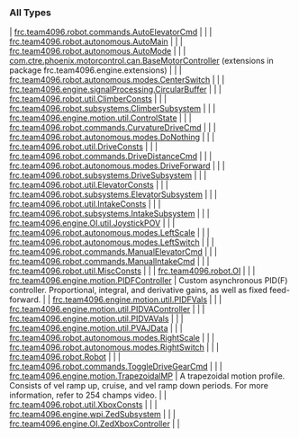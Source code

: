 

### All Types

| [frc.team4096.robot.commands.AutoElevatorCmd](../frc.team4096.robot.commands/-auto-elevator-cmd/index.md) |  |
| [frc.team4096.robot.autonomous.AutoMain](../frc.team4096.robot.autonomous/-auto-main/index.md) |  |
| [frc.team4096.robot.autonomous.AutoMode](../frc.team4096.robot.autonomous/-auto-mode/index.md) |  |
| [com.ctre.phoenix.motorcontrol.can.BaseMotorController](../frc.team4096.engine.extensions/com.ctre.phoenix.motorcontrol.can.-base-motor-controller/index.md) (extensions in package frc.team4096.engine.extensions) |  |
| [frc.team4096.robot.autonomous.modes.CenterSwitch](../frc.team4096.robot.autonomous.modes/-center-switch.md) |  |
| [frc.team4096.engine.signalProcessing.CircularBuffer](../frc.team4096.engine.signal-processing/-circular-buffer/index.md) |  |
| [frc.team4096.robot.util.ClimberConsts](../frc.team4096.robot.util/-climber-consts/index.md) |  |
| [frc.team4096.robot.subsystems.ClimberSubsystem](../frc.team4096.robot.subsystems/-climber-subsystem/index.md) |  |
| [frc.team4096.engine.motion.util.ControlState](../frc.team4096.engine.motion.util/-control-state/index.md) |  |
| [frc.team4096.robot.commands.CurvatureDriveCmd](../frc.team4096.robot.commands/-curvature-drive-cmd/index.md) |  |
| [frc.team4096.robot.autonomous.modes.DoNothing](../frc.team4096.robot.autonomous.modes/-do-nothing.md) |  |
| [frc.team4096.robot.util.DriveConsts](../frc.team4096.robot.util/-drive-consts/index.md) |  |
| [frc.team4096.robot.commands.DriveDistanceCmd](../frc.team4096.robot.commands/-drive-distance-cmd/index.md) |  |
| [frc.team4096.robot.autonomous.modes.DriveForward](../frc.team4096.robot.autonomous.modes/-drive-forward.md) |  |
| [frc.team4096.robot.subsystems.DriveSubsystem](../frc.team4096.robot.subsystems/-drive-subsystem/index.md) |  |
| [frc.team4096.robot.util.ElevatorConsts](../frc.team4096.robot.util/-elevator-consts/index.md) |  |
| [frc.team4096.robot.subsystems.ElevatorSubsystem](../frc.team4096.robot.subsystems/-elevator-subsystem/index.md) |  |
| [frc.team4096.robot.util.IntakeConsts](../frc.team4096.robot.util/-intake-consts/index.md) |  |
| [frc.team4096.robot.subsystems.IntakeSubsystem](../frc.team4096.robot.subsystems/-intake-subsystem/index.md) |  |
| [frc.team4096.engine.OI.util.JoystickPOV](../frc.team4096.engine.-o-i.util/-joystick-p-o-v/index.md) |  |
| [frc.team4096.robot.autonomous.modes.LeftScale](../frc.team4096.robot.autonomous.modes/-left-scale.md) |  |
| [frc.team4096.robot.autonomous.modes.LeftSwitch](../frc.team4096.robot.autonomous.modes/-left-switch.md) |  |
| [frc.team4096.robot.commands.ManualElevatorCmd](../frc.team4096.robot.commands/-manual-elevator-cmd/index.md) |  |
| [frc.team4096.robot.commands.ManualIntakeCmd](../frc.team4096.robot.commands/-manual-intake-cmd/index.md) |  |
| [frc.team4096.robot.util.MiscConsts](../frc.team4096.robot.util/-misc-consts/index.md) |  |
| [frc.team4096.robot.OI](../frc.team4096.robot/-o-i/index.md) |  |
| [frc.team4096.engine.motion.PIDFController](../frc.team4096.engine.motion/-p-i-d-f-controller/index.md) | Custom asynchronous PID(F) controller. Proportional, integral, and derivative gains, as well as fixed feed-forward. |
| [frc.team4096.engine.motion.util.PIDFVals](../frc.team4096.engine.motion.util/-p-i-d-f-vals/index.md) |  |
| [frc.team4096.engine.motion.util.PIDVAController](../frc.team4096.engine.motion.util/-p-i-d-v-a-controller/index.md) |  |
| [frc.team4096.engine.motion.util.PIDVAVals](../frc.team4096.engine.motion.util/-p-i-d-v-a-vals/index.md) |  |
| [frc.team4096.engine.motion.util.PVAJData](../frc.team4096.engine.motion.util/-p-v-a-j-data/index.md) |  |
| [frc.team4096.robot.autonomous.modes.RightScale](../frc.team4096.robot.autonomous.modes/-right-scale.md) |  |
| [frc.team4096.robot.autonomous.modes.RightSwitch](../frc.team4096.robot.autonomous.modes/-right-switch.md) |  |
| [frc.team4096.robot.Robot](../frc.team4096.robot/-robot/index.md) |  |
| [frc.team4096.robot.commands.ToggleDriveGearCmd](../frc.team4096.robot.commands/-toggle-drive-gear-cmd/index.md) |  |
| [frc.team4096.engine.motion.TrapezoidalMP](../frc.team4096.engine.motion/-trapezoidal-m-p/index.md) | A trapezoidal motion profile. Consists of vel ramp up, cruise, and vel ramp down periods. For more information, refer to 254 champs video. |
| [frc.team4096.robot.util.XboxConsts](../frc.team4096.robot.util/-xbox-consts/index.md) |  |
| [frc.team4096.engine.wpi.ZedSubsystem](../frc.team4096.engine.wpi/-zed-subsystem/index.md) |  |
| [frc.team4096.engine.OI.ZedXboxController](../frc.team4096.engine.-o-i/-zed-xbox-controller/index.md) |  |

